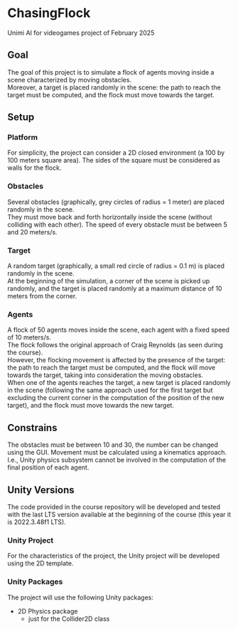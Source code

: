 # **ChasingFlock**
Unimi AI for videogames project of February 2025

## **Goal**
The goal of this project is to simulate a flock of agents moving inside a scene characterized by moving obstacles.  
Moreover, a target is placed randomly in the scene: the path to reach the target must be computed, and the flock must move towards the target.

## **Setup**

### **Platform**
For simplicity, the project can consider a 2D closed environment (a 100 by 100 meters square area). The sides of the square must be considered as walls for the flock.

### **Obstacles**
Several obstacles (graphically, grey circles of radius = 1 meter) are placed randomly in the scene.  
They must move back and forth horizontally inside the scene (without colliding with each other). The speed of every obstacle must be between 5 and 20 meters/s.

### **Target**
A random target (graphically, a small red circle of radius = 0.1 m) is placed randomly in the scene.  
At the beginning of the simulation, a corner of the scene is picked up randomly, and the target is placed randomly at a maximum distance of 10 meters from the corner.

### **Agents**
A flock of 50 agents moves inside the scene, each agent with a fixed speed of 10 meters/s.  
The flock follows the original approach of Craig Reynolds (as seen during the course).  
However, the flocking movement is affected by the presence of the target: the path to reach the target must be computed, and the flock will move towards the target, taking into consideration the moving obstacles.  
When one of the agents reaches the target, a new target is placed randomly in the scene (following the same approach used for the first target but excluding the current corner in the computation of the position of the new target), and the flock must move towards the new target.

## **Constrains**
The obstacles must be between 10 and 30, the number can be changed using the GUI.
Movement must be calculated using a kinematics approach. I.e., Unity physics subsystem cannot be involved in the computation of the final position of each agent.

## Unity Versions
The code provided in the course repository will be developed and tested with the last LTS version available at the beginning of the course (this year it is 2022.3.48f1 LTS).

### **Unity Project**
For the characteristics of the project, the Unity project will be developed using the 2D template.

### **Unity Packages**
The project will use the following Unity packages:
- 2D Physics package 
  - just for the Collider2D class